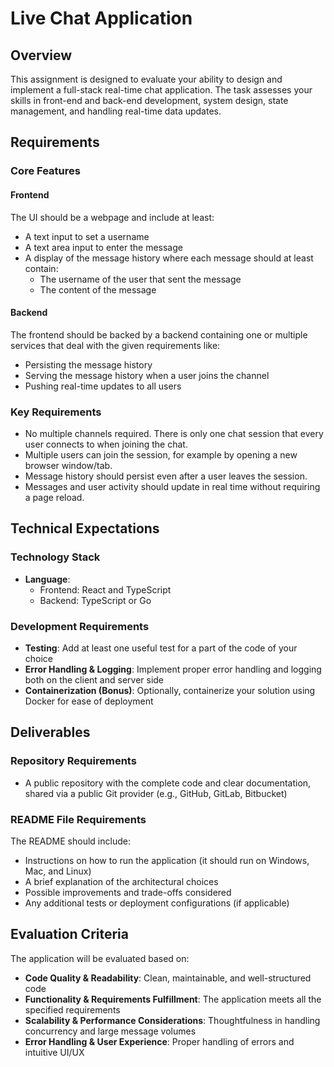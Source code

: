 # Live Chat Application

## Overview
This assignment is designed to evaluate your ability to design and implement a full-stack real-time chat application. The task assesses your skills in front-end and back-end development, system design, state management, and handling real-time data updates.

## Requirements

### Core Features

#### Frontend
The UI should be a webpage and include at least:
- A text input to set a username
- A text area input to enter the message
- A display of the message history where each message should at least contain:
  - The username of the user that sent the message
  - The content of the message

#### Backend
The frontend should be backed by a backend containing one or multiple services that deal with the given requirements like:
- Persisting the message history
- Serving the message history when a user joins the channel
- Pushing real-time updates to all users

### Key Requirements
- No multiple channels required. There is only one chat session that every user connects to when joining the chat.
- Multiple users can join the session, for example by opening a new browser window/tab.
- Message history should persist even after a user leaves the session.
- Messages and user activity should update in real time without requiring a page reload.

## Technical Expectations

### Technology Stack
- **Language**: 
  - Frontend: React and TypeScript
  - Backend: TypeScript or Go

### Development Requirements
- **Testing**: Add at least one useful test for a part of the code of your choice
- **Error Handling & Logging**: Implement proper error handling and logging both on the client and server side
- **Containerization (Bonus)**: Optionally, containerize your solution using Docker for ease of deployment

## Deliverables

### Repository Requirements
- A public repository with the complete code and clear documentation, shared via a public Git provider (e.g., GitHub, GitLab, Bitbucket)

### README File Requirements
The README should include:
- Instructions on how to run the application (it should run on Windows, Mac, and Linux)
- A brief explanation of the architectural choices
- Possible improvements and trade-offs considered
- Any additional tests or deployment configurations (if applicable)

## Evaluation Criteria

The application will be evaluated based on:
- **Code Quality & Readability**: Clean, maintainable, and well-structured code
- **Functionality & Requirements Fulfillment**: The application meets all the specified requirements
- **Scalability & Performance Considerations**: Thoughtfulness in handling concurrency and large message volumes
- **Error Handling & User Experience**: Proper handling of errors and intuitive UI/UX